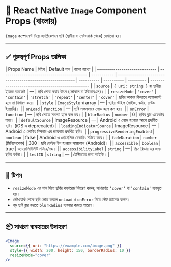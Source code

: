# 📘 React Native `Image` Component Props (বাংলায়)

`Image` কম্পোনেন্ট দিয়ে অ্যাপ্লিকেশনে ছবি (স্থানীয় বা নেটওয়ার্ক থেকে) দেখানো হয়।

---

## ✅ গুরুত্বপূর্ণ Props তালিকা

| Props Name                    | টাইপ                                       | Default মান | বাংলা ব্যাখ্যা                                            |
| ----------------------------- | ------------------------------------------ | ----------- | --------------------------------------------------------- | ---------- | ---------- | --------- | ------------------------------------------------ |
| `source`                      | `{ uri: string }` বা স্থানীয় ইমেজ অবজেক্ট | —           | ছবি লোড করার উৎস (লোকাল বা ইউআরএল)।                       |
| `resizeMode`                  | `'cover'`                                  | `'contain'` | `'stretch'`                                               | `'repeat'` | `'center'` | `'cover'` | ছবির আকার কিভাবে অ্যাডজাস্ট হবে তা নির্ধারণ করে। |
| `style`                       | `ImageStyle` বা array                      | —           | ছবির স্টাইল (সাইজ, বর্ডার, রাউন্ড ইত্যাদি)।               |
| `onLoad`                      | `function`                                 | —           | ছবি সফলভাবে লোড হলে কল হয়।                                |
| `onError`                     | `function`                                 | —           | ছবি লোডে সমস্যা হলে কল হয়।                                |
| `blurRadius`                  | `number`                                   | 0           | ছবির ব্লার এফেক্টের মাত্রা।                               |
| `defaultSource`               | ImageResource                              | —           | Android এ লোড হওয়ার আগে প্রদর্শিত ছবি। (iOS এ deprecated) |
| `loadingIndicatorSource`      | ImageResource                              | —           | Android এ লোডিং স্পিনার এর জায়গায় প্রদর্শিত ছবি।          |
| `progressiveRenderingEnabled` | `boolean`                                  | false       | Android এ প্রোগ্রেসিভ রেন্ডারিং সক্রিয় করে।               |
| `fadeDuration`                | `number` (মিলিসেকেন্ড)                     | 300         | ছবি ফেইড ইন হওয়ার সময়কাল (Android)।                     |
| `accessible`                  | `boolean`                                  | true        | অ্যাক্সেসিবিলিটি সক্রিয়/বন্ধ।                             |
| `accessibilityLabel`          | `string`                                   | —           | স্ক্রিন রিডার এর জন্য ছবির বর্ণনা।                        |
| `testID`                      | `string`                                   | —           | টেস্টিংয়ের জন্য আইডি।                                     |

---

## 🧠 টিপস

- `resizeMode` এর মান দিয়ে ছবির কভারেজ নিয়ন্ত্রণ করুন; সাধারণত `'cover'` বা `'contain'` ব্যবহৃত হয়।
- নেটওয়ার্ক থেকে ছবি লোড করলে `onLoad` ও `onError` দিয়ে স্টেট ম্যানেজ করুন।
- বড় ছবি ব্লার করতে `blurRadius` ব্যবহার করতে পারেন।

---

## 📦 সাধারণ ব্যবহারের উদাহরণ

```jsx
<Image
  source={{ uri: "https://example.com/image.png" }}
  style={{ width: 200, height: 150, borderRadius: 10 }}
  resizeMode="cover"
/>
```

